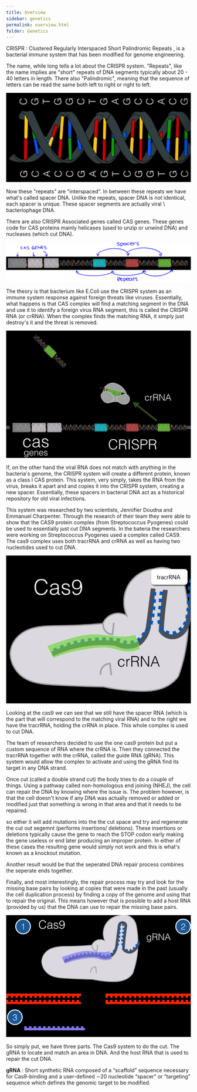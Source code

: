 ```yaml
---
title: Overview
sidebar: genetics
permalink: overview.html
folder: Genetics
---
```


<script src="https://cdnjs.cloudflare.com/ajax/libs/mathjax/2.7.0/MathJax.js?config=TeX-AMS-MML_HTMLorMML" type="text/javascript"></script>

CRISPR : Clustered Regularly Interspaced Short Palindromic Repeats , is a bacterial immune system that has been modified for genome engineering.

The name, while long tells a lot about the CRISPR system. "Repeats", like the name implies are "short" repeats of DNA segments typically about 20 - 40 letters in length. There also "Palindromic", meaning that the sequence of letters can be read the same both left to right or right to left. 

<img src="\images\genetics\overview\spr.png" alt="SPR">

Now these "repeats" are "interspaced". In between these repeats we have what's called spacer DNA. Unlike the repeats, spacer DNA is not identical, each spacer is unique. These spacer segments are actually viral \ bacteriophage DNA. 

There are also CRISPR Associated genes called CAS genes. These genes code for CAS proteins mainly helicases (used to unzip or unwind DNA) 
and nucleases (which cut DNA).

<img src="\images\genetics\overview\crispr.png" alt="crispr">

The theory is that bacterium like E.Coli use the CRISPR system as an immune system response against foreign threats like viruses. Essentially, what happens is that CAS complex will find a matching segment in the DNA and use it to identify a foreign virus RNA segment, this is called the CRISPR RNA (or crRNA). When the complex finds the matching RNA, it simply just destroy's it and the threat is removed. 

<img src="\images\genetics\overview\crRNA1.png" alt="crispr">

If, on the other hand the viral RNA does not match with anything in the bacteria's genome, the CRISPR system will create a different protein, known as a class I CAS protein. This system, very simply, takes the RNA from the virus, breaks it apart and and copies it into the CRISPR system, creating a new spacer. Essentially, these spacers in bacterial DNA act as a historical repository for old viral infections. 

This system was researched by two scientists, Jennifier Doudna and Emmanuel Charpenter. Through the research of their team they were able to show that the CAS9 protein complex (from Streptococcus Pyogenes) could be used to essentially just cut DNA segments. In the bateria the researchers were working on Streptococcus Pyogenes used a complex called CAS9. The cas9 complex uses both tracrRNA and crRNA as well as having two nucleotides used to cut DNA. 

<img src="\images\genetics\overview\cas9.png" alt="crispr">

Looking at the cas9 we can see that we still have the spacer RNA (which is the part that will correspond to the matching viral RNA) and to the right we have the tracrRNA, holding the crRNA in place. This whole complex is used to cut DNA.

The team of researchers decided to use the one cas9 protein but put a custom sequence of RNA  where the crRNA is. Then they connected the tracrRNA together with the crRNA, called the guide RNA (gRNA). This system would allow the complex to activate and using the gRNA find its target in any DNA strand. 

Once cut (called a double strand cut) the body tries to do a couple of things. Using a pathway called non-homologous end joining (NHEJ), the cell can repair the DNA by knowing where the issue is. The problem however, is that the cell doesn't know if any DNA was actually removed or added or modified just that something is wrong in that area and that it needs to be repaired. 

so either it will add mutations into the the cut space and try and regenerate the cut out segemnt (performs insertions/ deletions). These insertions or deletions typically cause the gene to reach the STOP codon early making the gene useless or end later producing an improper protein. In either of these cases the resulting gene would simply not work and this is what's known as a knockout mutation.

Another result would be that the seperated DNA repair process combines the seperate ends together.

Finally, and most interestingly, the repair process may try and look for the missing base pairs by looking at copies that were made in the past (usually the cell duplication process) by finding a copy of the genome and using that to repair the original. This means however that is possible to add a host RNA (provided by us) that the DNA can use to repair the missing base pairs.

<img src="\images\genetics\overview\crisprSys.png" alt="crispr">

So simply put, we have three parts. The Cas9 system to do the cut. The gRNA to locate and match an area in DNA. And the host RNA that is used to repair the cut DNA.

**gRNA** :  Short synthetic RNA composed of a “scaffold” sequence necessary for Cas9-binding and a user-defined ∼20 nucleotide “spacer” or “targeting” sequence which defines the genomic target to be modified.

